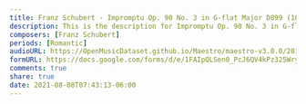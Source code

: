 ```yaml
---
title: Franz Schubert - Impromptu Op. 90 No. 3 in G-flat Major D899 (10)
description: This is the description for Impromptu Op. 90 No. 3 in G-flat Major D899 by Franz Schubert
composers: [Franz Schubert]
periods: [Romantic]
audioURL: https://OpenMusicDataset.github.io/Maestro/maestro-v3.0.0/2011/MIDI-Unprocessed_09_R2_2011_MID--AUDIO_R2-D3_04_Track04_wav.midi
formURL: https://docs.google.com/forms/d/e/1FAIpQLSen0_PcJ6QV4kPz325Wryr6cromXwpJdT2Z_x_w73zXGmn10g/viewform
comments: true
share: true
date: 2021-08-08T07:43:13-06:00
---
```

